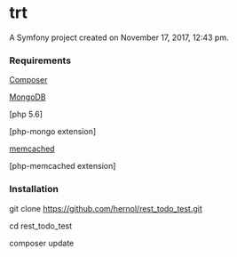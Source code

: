trt
===

A Symfony project created on November 17, 2017, 12:43 pm.

### Requirements

[Composer](https://getcomposer.org)

[MongoDB](https://www.mongodb.com/)

[php 5.6]

[php-mongo extension]

[memcached](http://memcached.org/)

[php-memcached extension]

### Installation

git clone https://github.com/hernol/rest_todo_test.git

cd rest_todo_test

composer update
